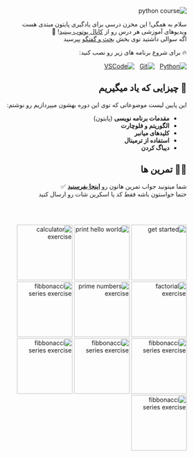 <div dir="rtl">

![python course](https://github.com/user-attachments/assets/651fc85e-287c-4a70-80b0-941e99b09d9f)



سلام به همگی! این مخزن درسی برای یادگیری پایتون مبتدی هست  
ویدیوهای آموزشی هر درس رو از [کانال یوتوب ببینید](https://www.youtube.com/watch?v=q_3SH5gpNXQ&list=PLQY8ZH6nFCV34vOV7B_sVjk3eHzTisAw6)! 🔴    
اگه سوالی داشتید توی بخش [بحث و گفتگو](https://github.com/hayyaun/kids/discussions) پپرسید  
  
🔥 برای شروع برنامه های زیر رو نصب کنید:

[![Python](https://img.shields.io/badge/Python-FFD43B?style=for-the-badge&logo=python&logoColor=blue)](https://www.python.org/downloads/release/python-3130/) &nbsp; [![Git](https://img.shields.io/badge/GIT-E44C30?style=for-the-badge&logo=git&logoColor=white)](https://git-scm.com/downloads) &nbsp; [![VSCode](https://img.shields.io/badge/VSCode-0078D4?style=for-the-badge&logo=visual%20studio%20code&logoColor=white)](https://code.visualstudio.com/)


## 🧠 چیزایی که یاد میگیریم

این پایین لیست موضوعاتی که توی این دوره بهشون میپردازیم رو نوشتم:

- **مقدمات برنامه نویسی** (پایتون)
- **الگوریتم و فلوچارت**
- **کلیدهای میانبر**
- **استفاده از ترمینال**
- **دیباگ کردن**

## 🧑‍💻 تمرین ها

شما میتونید جواب تمرین هاتون رو [**اینجا بفرسنید**](https://github.com/hayyaun/kids/discussions/4) ✅  
حتما حواستون باشه فقط کد یا اسکرین شات رو ارسال کنید

<br/>
<br/>

[<img alt="get started" src="https://github.com/user-attachments/assets/b27a508b-4d01-47f3-a907-e30684375960" height="128px" />](/helps/README.md)
[<img alt="print hello world" src="https://github.com/user-attachments/assets/6234d374-7338-4f89-8dae-35045d3ceecc" height="128px" />](/helps/exercise-1.md)
[<img alt="calculator exercise" src="https://github.com/user-attachments/assets/b8f0f684-bd5f-4b60-be93-abbfc23d131d" height="128px" />](/helps/exercise-2.md)
[<img alt="factorial exercise" src="https://github.com/user-attachments/assets/b8d848d2-0fb8-41c0-b864-a00f75958b51" height="128px" />](/helps/exercise-3-1.md)
[<img alt="prime numbers exercise" src="https://github.com/user-attachments/assets/0cd16592-ac98-4ff5-aee9-d7c1aa1a16f6" height="128px" />](/helps/exercise-3-2.md)
[<img alt="fibbonacci series exercise" src="https://github.com/user-attachments/assets/791665f5-5539-456a-b1ba-03e557148eed" height="128px" />](/helps/exercise-3-3.md)
[<img alt="fibbonacci series exercise" src="https://github.com/user-attachments/assets/69cb2daf-e59e-449f-9bd9-2732082e3c19" height="128px" />](/helps/exercise-4-1.md)
[<img alt="fibbonacci series exercise" src="https://github.com/user-attachments/assets/f47c7cbd-d12b-402c-b80b-51cbdd4cbc13" height="128px" />](/helps/exercise-4-2.md)
[<img alt="fibbonacci series exercise" src="https://github.com/user-attachments/assets/c8a04099-0ea7-455e-8de0-0e93f94d075b" height="128px" />](/helps/exercise-5-1.md)
[<img alt="fibbonacci series exercise" src="https://github.com/user-attachments/assets/7196337a-0eef-426e-bc6e-8970da989664" height="128px" />](/helps/exercise-5-2.md)

</div>
